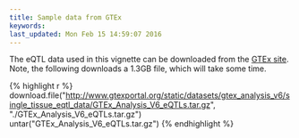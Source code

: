 ```yaml
---
title: Sample data from GTEx
keywords: 
last_updated: Mon Feb 15 14:59:07 2016
---
```

The eQTL data used in this vignette can be downloaded from the [GTEx site](http://www.gtexportal.org/home/datasets).
Note, the following downloads a 1.3GB file, which will take some time.


{% highlight r %}
download.file("http://www.gtexportal.org/static/datasets/gtex_analysis_v6/single_tissue_eqtl_data/GTEx_Analysis_V6_eQTLs.tar.gz", "./GTEx_Analysis_V6_eQTLs.tar.gz")
untar("GTEx_Analysis_V6_eQTLs.tar.gz")
{% endhighlight %}

